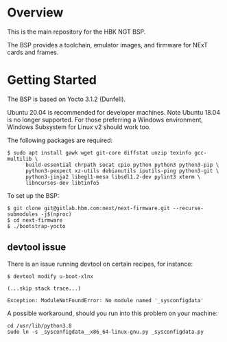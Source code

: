 # Overview

This is the main repository for the HBK NGT BSP.

The BSP provides a toolchain, emulator images, and firmware for NExT cards and frames.

# Getting Started

The BSP is based on Yocto 3.1.2 (Dunfell).

Ubuntu 20.04 is recommended for developer machines. Note Ubuntu 18.04 is no longer supported. For those preferring a
Windows environment, Windows Subsystem for Linux v2 should work too.

The following packages are required:

``` shell
$ sudo apt install gawk wget git-core diffstat unzip texinfo gcc-multilib \
      build-essential chrpath socat cpio python python3 python3-pip \
      python3-pexpect xz-utils debianutils iputils-ping python3-git \
      python3-jinja2 libegl1-mesa libsdl1.2-dev pylint3 xterm \
      libncurses-dev libtinfo5
```

To set up the BSP:

``` shell
$ git clone git@gitlab.hbm.com:next/next-firmware.git --recurse-submodules -j$(nproc)
$ cd next-firmware
$ ./bootstrap-yocto
```

## devtool issue

There is an issue running devtool on certain recipes, for instance:

``` shell
$ devtool modify u-boot-xlnx

(...skip stack trace...)

Exception: ModuleNotFoundError: No module named '_sysconfigdata'
```

A possible workaround, should you run into this problem on your machine:

``` shell
cd /usr/lib/python3.8
sudo ln -s _sysconfigdata__x86_64-linux-gnu.py _sysconfigdata.py
```
